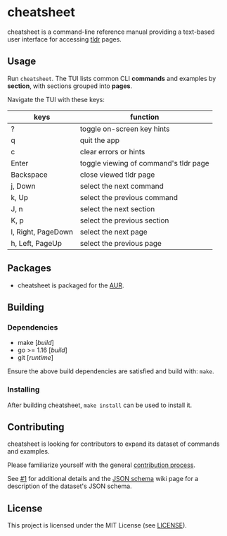 # cheatsheet

cheatsheet is a command-line reference manual providing a text-based user
interface for accessing [tldr][tldr] pages.

[tldr]: https://tldr.sh/

## Usage

Run `cheatsheet`. The TUI lists common CLI **commands** and examples by
**section**, with sections grouped into **pages**.

Navigate the TUI with these keys:

| keys               | function                              |
| ------------------ | ------------------------------------- |
| ?                  | toggle on-screen key hints            |
| q                  | quit the app                          |
| c                  | clear errors or hints                 |
| Enter              | toggle viewing of command's tldr page |
| Backspace          | close viewed tldr page                |
| j, Down            | select the next command               |
| k, Up              | select the previous command           |
| J, n               | select the next section               |
| K, p               | select the previous section           |
| l, Right, PageDown | select the next page                  |
| h, Left, PageUp    | select the previous page              |

## Packages

- cheatsheet is packaged for the [AUR][aur].

[aur]: https://aur.archlinux.org/packages/cheatsheet-git

## Building

### Dependencies

- make [*build*]
- go >= 1.16 [*build*]
- git [*runtime*]

Ensure the above build dependencies are satisfied and build with: `make`.

### Installing

After building cheatsheet, `make install` can be used to install it.

## Contributing

cheatsheet is looking for contributors to expand its dataset of commands and
examples.

Please familiarize yourself with the general [contribution process][contrib].

See [#1][issue-1] for additional details and the [JSON schema][json-schema] wiki
page for a description of the dataset's JSON schema.

[issue-1]: https://github.com/atlasamerican/cheatsheet/issues/1
[json-schema]: https://github.com/atlasamerican/cheatsheet/wiki/JSON-schema
[contrib]:
  https://docs.github.com/en/get-started/quickstart/contributing-to-projects

## License

This project is licensed under the MIT License (see [LICENSE](LICENSE)).
